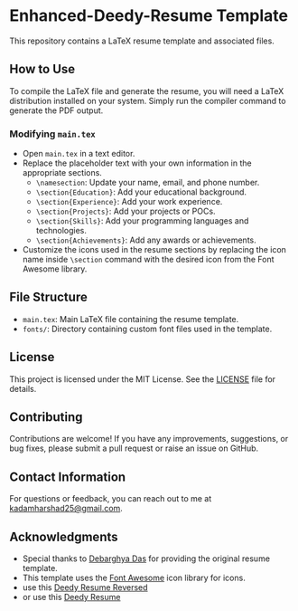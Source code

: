 # Enhanced-Deedy-Resume Template

This repository contains a LaTeX resume template and associated files.

## How to Use

To compile the LaTeX file and generate the resume, you will need a LaTeX distribution installed on your system. Simply run the compiler command to generate the PDF output.

### Modifying `main.tex`

- Open `main.tex` in a text editor.
- Replace the placeholder text with your own information in the appropriate sections.
  - `\namesection`: Update your name, email, and phone number.
  - `\section{Education}`: Add your educational background.
  - `\section{Experience}`: Add your work experience.
  - `\section{Projects}`: Add your projects or POCs.
  - `\section{Skills}`: Add your programming languages and technologies.
  - `\section{Achievements}`: Add any awards or achievements.
- Customize the icons used in the resume sections by replacing the icon name inside `\section` command with the desired icon from the Font Awesome library.

## File Structure

- `main.tex`: Main LaTeX file containing the resume template.
- `fonts/`: Directory containing custom font files used in the template.

## License

This project is licensed under the MIT License. See the [LICENSE](https://github.com/harshad-kadam/Enhanced-Deedy-Resume/blob/main/LICENSE) file for details.

## Contributing

Contributions are welcome! If you have any improvements, suggestions, or bug fixes, please submit a pull request or raise an issue on GitHub.

## Contact Information

For questions or feedback, you can reach out to me at [kadamharshad25@gmail.com](mailto:kadamharshad25@gmail.com).

## Acknowledgments

- Special thanks to [Debarghya Das](https://debarghyadas.com/) for providing the original resume template.
- This template uses the [Font Awesome](https://fontawesome.com/) icon library for icons.
- use this [Deedy Resume Reversed](https://www.overleaf.com/latex/templates/deedy-resume-reversed/xmqkrjqqdhqv)
- or use this [Deedy Resume](https://www.overleaf.com/latex/templates/deedy-cv/bjryvfsjdyxz)

